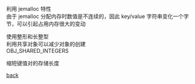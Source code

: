 利用 jemalloc 特性  
由于 jemalloc 分配内存时数值是不连续的，因此 key/value 字符串变化一个字节，可以引起占用内存很大的变动  

使用整形和长整型  
利用共享对象可以减少对象的创建  
OBJ_SHARED_INTEGERS  

缩短键值对的存储长度  

[back](../11.md)  